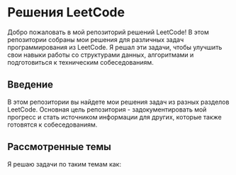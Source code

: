 # Решения LeetCode

Добро пожаловать в мой репозиторий решений LeetCode! В этом репозитории собраны мои решения для различных задач программирования из LeetCode. Я решал эти задачи, чтобы улучшить свои навыки работы со структурами данных, алгоритмами и подготовиться к техническим собеседованиям.

## Введение

В этом репозитории вы найдете мои решения задач из разных разделов LeetCode.  Основная цель репозитория - задокументировать мой прогресс и стать источником информации для других, которые также готовятся к собеседованиям.

## Рассмотренные темы

Я решаю задачи по таким темам как:


 
